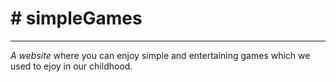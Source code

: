 <h1># simpleGames</h1>
<hr>
<p> <em>A website</em> where you can enjoy simple and entertaining games which we used to ejoy in our childhood.</p>
